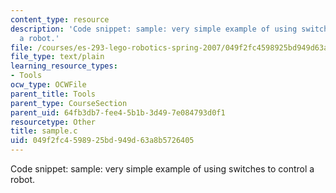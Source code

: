 ```yaml
---
content_type: resource
description: 'Code snippet: sample: very simple example of using switches to control
  a robot.'
file: /courses/es-293-lego-robotics-spring-2007/049f2fc4598925bd949d63a8b5726405_sample.c
file_type: text/plain
learning_resource_types:
- Tools
ocw_type: OCWFile
parent_title: Tools
parent_type: CourseSection
parent_uid: 64fb3db7-fee4-5b1b-3d49-7e084793d0f1
resourcetype: Other
title: sample.c
uid: 049f2fc4-5989-25bd-949d-63a8b5726405
---
```

Code snippet: sample: very simple example of using switches to control a robot.